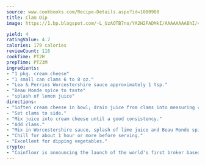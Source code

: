 ```yaml
---
source: www.cookbooks.com/Recipe-Details.aspx?id=1080980
title: Clam Dip
image: https://1.bp.blogspot.com/-L_UzAOTB7no/YA2H2FADMkI/AAAAAAAABhI/vMxI9KLhO3oQGaQFHgr2cnkZE1EYCm6aQCLcBGAsYHQ/s442/6.png

yield: 4
ratingValue: 4.7
calories: 179 calories
reviewCount: 116
cookTime: PT2H
prepTime: PT23M
ingredients:
- "1 pkg. cream cheese"
- "1 small can clams 6 to 8 oz."
- "Lea & Perrins Worcestershire sauce approximately 1 tsp."
- "Beau Monde spice to taste"
- "splash of lemon juice"
directions:
- "Soften cream cheese in bowl; drain juice from clams into measuring cup."
- "Set clams to side."
- "Mix juice into cream cheese until a good consistency."
- "Add clams."
- "Mix in Worcestershire sauce, splash of lime juice and Beau Monde spice."
- "Chill for about 1 hour or more before serving."
- "Excellent for dipping vegetables."
crypto:
- "Coinfloor is announcing the launch of the world's first broker based bitcoin marketplace."
---
```

